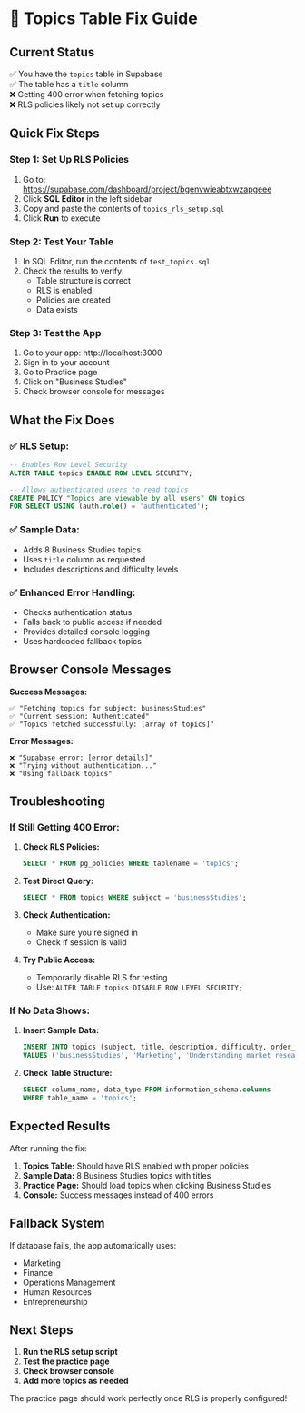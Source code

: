 # 🔧 Topics Table Fix Guide

## Current Status
✅ You have the `topics` table in Supabase  
✅ The table has a `title` column  
❌ Getting 400 error when fetching topics  
❌ RLS policies likely not set up correctly  

## Quick Fix Steps

### Step 1: Set Up RLS Policies
1. Go to: https://supabase.com/dashboard/project/bgenvwieabtxwzapgeee
2. Click **SQL Editor** in the left sidebar
3. Copy and paste the contents of `topics_rls_setup.sql`
4. Click **Run** to execute

### Step 2: Test Your Table
1. In SQL Editor, run the contents of `test_topics.sql`
2. Check the results to verify:
   - Table structure is correct
   - RLS is enabled
   - Policies are created
   - Data exists

### Step 3: Test the App
1. Go to your app: http://localhost:3000
2. Sign in to your account
3. Go to Practice page
4. Click on "Business Studies"
5. Check browser console for messages

## What the Fix Does

### ✅ **RLS Setup:**
```sql
-- Enables Row Level Security
ALTER TABLE topics ENABLE ROW LEVEL SECURITY;

-- Allows authenticated users to read topics
CREATE POLICY "Topics are viewable by all users" ON topics 
FOR SELECT USING (auth.role() = 'authenticated');
```

### ✅ **Sample Data:**
- Adds 8 Business Studies topics
- Uses `title` column as requested
- Includes descriptions and difficulty levels

### ✅ **Enhanced Error Handling:**
- Checks authentication status
- Falls back to public access if needed
- Provides detailed console logging
- Uses hardcoded fallback topics

## Browser Console Messages

**Success Messages:**
```
✅ "Fetching topics for subject: businessStudies"
✅ "Current session: Authenticated"
✅ "Topics fetched successfully: [array of topics]"
```

**Error Messages:**
```
❌ "Supabase error: [error details]"
❌ "Trying without authentication..."
❌ "Using fallback topics"
```

## Troubleshooting

### If Still Getting 400 Error:

1. **Check RLS Policies:**
   ```sql
   SELECT * FROM pg_policies WHERE tablename = 'topics';
   ```

2. **Test Direct Query:**
   ```sql
   SELECT * FROM topics WHERE subject = 'businessStudies';
   ```

3. **Check Authentication:**
   - Make sure you're signed in
   - Check if session is valid

4. **Try Public Access:**
   - Temporarily disable RLS for testing
   - Use: `ALTER TABLE topics DISABLE ROW LEVEL SECURITY;`

### If No Data Shows:

1. **Insert Sample Data:**
   ```sql
   INSERT INTO topics (subject, title, description, difficulty, order_index, is_active) 
   VALUES ('businessStudies', 'Marketing', 'Understanding market research', 'medium', 1, true);
   ```

2. **Check Table Structure:**
   ```sql
   SELECT column_name, data_type FROM information_schema.columns 
   WHERE table_name = 'topics';
   ```

## Expected Results

After running the fix:

1. **Topics Table:** Should have RLS enabled with proper policies
2. **Sample Data:** 8 Business Studies topics with titles
3. **Practice Page:** Should load topics when clicking Business Studies
4. **Console:** Success messages instead of 400 errors

## Fallback System

If database fails, the app automatically uses:
- Marketing
- Finance  
- Operations Management
- Human Resources
- Entrepreneurship

## Next Steps

1. **Run the RLS setup script**
2. **Test the practice page**
3. **Check browser console**
4. **Add more topics as needed**

The practice page should work perfectly once RLS is properly configured!

































